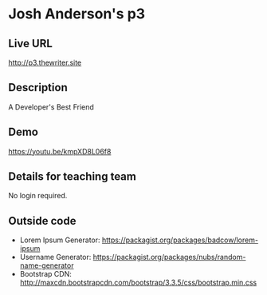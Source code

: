# Josh Anderson's p3

## Live URL
<http://p3.thewriter.site>

## Description
A Developer's Best Friend

## Demo
<https://youtu.be/kmpXD8L06f8>

## Details for teaching team
No login required.

## Outside code
* Lorem Ipsum Generator: https://packagist.org/packages/badcow/lorem-ipsum
* Username Generator: https://packagist.org/packages/nubs/random-name-generator
* Bootstrap CDN: http://maxcdn.bootstrapcdn.com/bootstrap/3.3.5/css/bootstrap.min.css
